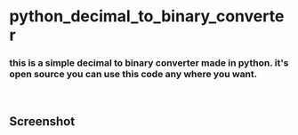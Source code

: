 # python_decimal_to_binary_converter
<h3>this is a simple decimal to binary converter made in python. it's open source  you can use this code any where you want.</h3>
<br>
<h2>Screenshot</h2>
<img src="" />

